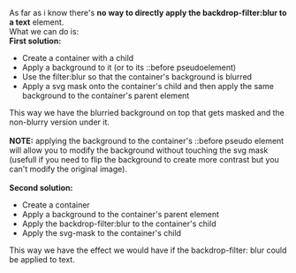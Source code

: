 As far as i know there's **no way to directly apply the backdrop-filter:blur to a text** element.<br>
What we can do is: <br>
<strong>First solution:</strong><br>
<ul>
<li>Create a container with a child</li>
<li>Apply a background to it (or to its ::before pseudoelement)</li>
<li>Use the filter:blur so that the container's background is blurred</li>
<li>Apply a svg mask onto the container's child and then apply the same background to the container's parent element</li>
</ul>
This way we have the blurried background on top that gets masked and the non-blurry version under it.<br><br>
<strong>NOTE:</strong> applying the background to the container's ::before pseudo element will allow you to modify the background  without touching the svg mask (usefull if you need to flip the background to create more contrast but you can't modify the original image).<br><br>
<strong>Second solution:</strong><br>
<ul>
<li>Create a container</li>
<li>Apply a background to the container's parent element</li>
<li>Apply the backdrop-filter:blur to the container's child</li>
<li>Apply the svg-mask to the container's child</li>
</ul>
This way we have the effect we would have if the backdrop-filter: blur could be applied to text.<br><br>
